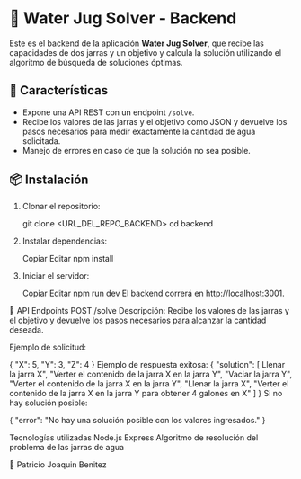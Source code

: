 # 🔢 Water Jug Solver - Backend

Este es el backend de la aplicación **Water Jug Solver**, que recibe las capacidades de dos jarras y un objetivo y calcula la solución utilizando el algoritmo de búsqueda de soluciones óptimas.

## 🚀 Características

- Expone una API REST con un endpoint `/solve`.
- Recibe los valores de las jarras y el objetivo como JSON y devuelve los pasos necesarios para medir exactamente la cantidad de agua solicitada.
- Manejo de errores en caso de que la solución no sea posible.

## 📦 Instalación

1. Clonar el repositorio:

   git clone <URL_DEL_REPO_BACKEND>
   cd backend

2. Instalar dependencias:

    Copiar
    Editar
    npm install
3. Iniciar el servidor:
   
    Copiar
    Editar
    npm run dev
    El backend correrá en http://localhost:3001.

🔗 API Endpoints
    POST /solve
    Descripción:
    Recibe los valores de las jarras y el objetivo y devuelve los pasos necesarios para alcanzar la cantidad deseada.

Ejemplo de solicitud:

{
  "X": 5,
  "Y": 3,
  "Z": 4
}
Ejemplo de respuesta exitosa:
{
  "solution": 
  [
    Llenar la jarra X",
    "Verter el contenido de la jarra X en la jarra Y",
    "Vaciar la jarra Y",
    "Verter el contenido de la jarra X en la jarra Y",
    "Llenar la jarra X",
    "Verter el contenido de la jarra X en la jarra Y para obtener 4 galones en X"
  ]
}
Si no hay solución posible:

{
  "error": "No hay una solución posible con los valores ingresados."
}

 Tecnologías utilizadas
  Node.js
  Express
  Algoritmo de resolución del problema de las jarras de agua
  
📝 Patricio Joaquin Benitez

